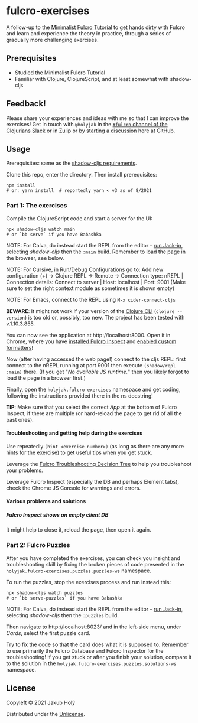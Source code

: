 # fulcro-exercises

A follow-up to the [Minimalist Fulcro Tutorial](https://fulcro-community.github.io/guides/tutorial-minimalist-fulcro/) to get hands dirty with Fulcro and learn and experience the theory in practice, through a series of gradually more challenging exercises.

## Prerequisites

* Studied the Minimalist Fulcro Tutorial
* Familiar with Clojure, ClojureScript, and at least somewhat with shadow-cljs

## Feedback!

Please share your experiences and ideas with me so that I can improve the exercises! Get in touch with `@holyjak` in the [`#fulcro` channel of the Clojurians Slack](https://app.slack.com/client/T03RZGPFR/C68M60S4F) or in [Zulip](https://clojurians.zulipchat.com/) or by [starting a discussion](https://github.com/fulcro-community/fulcro-exercises/discussions) here at GitHub.

## Usage

Prerequisites: same as the [shadow-cljs requirements](https://github.com/thheller/shadow-cljs#requirements).

Clone this repo, enter the directory. Then install prerequisites:

    npm install 
    # or: yarn install  # reportedly yarn < v3 as of 8/2021

### Part 1: The exercises

Compile the ClojureScript code and start a server for the UI:

    npx shadow-cljs watch main
    # or `bb serve` if you have Babashka

NOTE: For Calva, do instead start the REPL from the editor - [run Jack-in](https://calva.io/connect/#jack-in-let-calva-start-the-repl-for-you), selecting _shadow-cljs_ then the `:main` build. Remember to load the page in the browser, see below.

NOTE: For Cursive, in Run/Debug Configurations go to: Add new configuration (+) → Clojure REPL → Remote → Connection type: nREPL | Connection details: Connect to server | Host: localhost | Port: 9001 (Make sure to set the right context module as sometimes it is shown empty)

NOTE: For Emacs, connect to the REPL using `M-x cider-connect-cljs`

**BEWARE**: It might not work if your version of the [Clojure CLI](https://clojure.org/guides/getting_started#_clojure_installer_and_cli_tools) (`clojure --version`) is too old or, possibly, too new. The project has been tested with v.1.10.3.855.

You can now see the application at http://localhost:8000. Open it in Chrome, where you have [installed Fulcro Inspect](https://book.fulcrologic.com/#_install_fulcro_inspect) and [enabled custom formatters](https://book.fulcrologic.com/#_configure_chrome_development_settings)!

Now (after having accessed the web page!) connect to the cljs REPL: first connect to the nREPL running at port 9001 then execute `(shadow/repl :main)` there. (If you get "_No available JS runtime._" then you likely forgot to load the page in a browser first.)

Finally, open the `holyjak.fulcro-exercises` namespace and get coding, following the instructions provided there in the ns docstring!

**TIP**: Make sure that you select the correct _App_ at the bottom of Fulcro Inspect, if there are multiple (or hard-reload the page to get rid of all the past ones).

#### Troubleshooting and getting help during the exercises

Use repeatedly `(hint <exercise number>)` (as long as there are any more hints for the exercise) to get useful tips when you get stuck.

Leverage the [Fulcro Troubleshooting Decision Tree](https://blog.jakubholy.net/2020/troubleshooting-fulcro/) to help you troubleshoot your problems.

Leverage Fulcro Inspect (especially the DB and perhaps Element tabs), check the Chrome JS Console for warnings and errors.

#### Various problems and solutions

##### Fulcro Inspect shows an empty client DB

It might help to close it, reload the page, then open it again.

### Part 2: Fulcro Puzzles

After you have completed the exercises, you can check you insight and troubleshooting skill by fixing the broken pieces of code presented in the `holyjak.fulcro-exercises.puzzles.puzzles-ws` namespace.

To run the puzzles, stop the exercises process and run instead this:

    npx shadow-cljs watch puzzles
    # or `bb serve-puzzles` if you have Babashka

NOTE: For Calva, do instead start the REPL from the editor - [run Jack-in](https://calva.io/connect/#jack-in-let-calva-start-the-repl-for-you), selecting _shadow-cljs_ then the `:puzzles` build.

Then navigate to http://localhost:8023/ and in the left-side menu, under _Cards_, select the first puzzle card.

Try to fix the code so that the card does what it is supposed to. Remember to use primarily the Fulcro Database and Fulcro
Inspector for the troubleshooting! If you get stuck or after you finish your solution,
compare it to the solution in the `holyjak.fulcro-exercises.puzzles.solutions-ws` namespace.

## License

Copyleft © 2021 Jakub Holý

Distributed under the [Unlicense](https://unlicense.org/).
